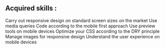 ## Acquired skills :
Carry out responsive design on standard screen sizes on the market
 Use media queries
 Code according to the mobile first approach
 Use preview tools on mobile devices
 Optimize your CSS according to the DRY principle
 Manage images for responsive design
 Understand the user experience on mobile devices